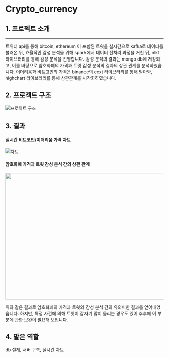 # Crypto_currency


## 1. 프로젝트 소개
-----------------
트위터 api를 통해 bitcoin, ethereum 이 포함된 트윗을 실시간으로 kafka로 데이터를 불러온 뒤, 효율적인 감성 분석을 위해 spark에서 데이터 전처리 과정을 거친 뒤, nlkt 라이브러리를 통해 감성 분석을 진행합니다. 감성 분석의 결과는 mongo db에 저장되고, 이를 바탕으로 암호화폐의 가격과 트윗 감성 분석의 결과의 상관 관계를 분석하였습니다.
이더리움과 비트고인의 가격은 binance의 ccxt 라이브러리를 통해 받아와, highchart 라이브러리를 통해 상관관계를 시각화하였습니다.

## 2. 프로젝트 구조
![프로젝트 구조](https://user-images.githubusercontent.com/47740690/127730925-b4fd7664-9e6b-4fb9-9a33-b4b2dcd0221b.PNG)

## 3. 결과

#### 실시간 비트코인/이더리움 가격 차트

![차트](https://user-images.githubusercontent.com/47740690/127730955-9e36b570-4857-4990-86fa-90a54930260a.PNG)

#### 암호화폐 가격과 트윗 감성 분석 간의 상관 관계
<img src="https://user-images.githubusercontent.com/47740690/127730871-e4898b01-be1a-45a5-a13b-d567d885c65f.PNG" width="700" height="400" >

위와 같은 결과로 암호화폐의 가격과 트윗의 감성 분석 간의 유의미한 결과를 얻어내었습니다. 하지만, 특정 사건에 의해 트윗이 갑자기 많이 몰리는 경우도 있어 추후에 이 부분에 관한 보완이 필요해 보입니다.

## 4. 맡은 역할
db 설계, 서버 구축, 실시간 차트 

